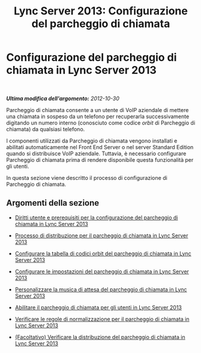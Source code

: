 ﻿---
title: 'Lync Server 2013: Configurazione del parcheggio di chiamata'
TOCTitle: Configurazione del parcheggio di chiamata
ms:assetid: e4c5da53-7f6c-4535-bc9b-9da2026caec8
ms:mtpsurl: https://technet.microsoft.com/it-it/library/Gg399014(v=OCS.15)
ms:contentKeyID: 49302268
ms.date: 08/24/2015
mtps_version: v=OCS.15
ms.translationtype: HT
---

# Configurazione del parcheggio di chiamata in Lync Server 2013

 

_**Ultima modifica dell'argomento:** 2012-10-30_

Parcheggio di chiamata consente a un utente di VoIP aziendale di mettere una chiamata in sospeso da un telefono per recuperarla successivamente digitando un numero interno (conosciuto come codice *orbit* di Parcheggio di chiamata) da qualsiasi telefono.

I componenti utilizzati da Parcheggio di chiamata vengono installati e abilitati automaticamente nel Front End Server o nel server Standard Edition quando si distribuisce VoIP aziendale. Tuttavia, è necessario configurare Parcheggio di chiamata prima di rendere disponibile questa funzionalità per gli utenti.

In questa sezione viene descritto il processo di configurazione di Parcheggio di chiamata.

## Argomenti della sezione

  - [Diritti utente e prerequisiti per la configurazione del parcheggio di chiamata in Lync Server 2013](lync-server-2013-call-park-configuration-prerequisites-and-user-rights.md)

  - [Processo di distribuzione per il parcheggio di chiamata in Lync Server 2013](lync-server-2013-deployment-process-for-call-park.md)

  - [Configurare la tabella di codici orbit del parcheggio di chiamata in Lync Server 2013](lync-server-2013-configure-the-call-park-orbit-table.md)

  - [Configurare le impostazioni del parcheggio di chiamata in Lync Server 2013](lync-server-2013-configure-call-park-settings.md)

  - [Personalizzare la musica di attesa del parcheggio di chiamata in Lync Server 2013](lync-server-2013-customize-call-park-music-on-hold.md)

  - [Abilitare il parcheggio di chiamata per gli utenti in Lync Server 2013](lync-server-2013-enable-call-park-for-users.md)

  - [Verificare le regole di normalizzazione per il parcheggio di chiamata in Lync Server 2013](lync-server-2013-verify-normalization-rules-for-call-park.md)

  - [(Facoltativo) Verificare la distribuzione del parcheggio di chiamata in Lync Server 2013](lync-server-2013-optional-verify-call-park-deployment.md)

